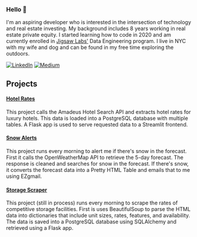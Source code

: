 ### Hello 👋

I'm an aspiring developer who is interested in the intersection of technology and real estate investing. My background includes 8 years working in real estate private equity. I started learning how to code in 2020 and am currently enrolled in <a href="https://www.jigsawlabs.io/">Jigsaw Labs'</a> Data Engineering program. I live in NYC with my wife and dog and can be found in my free time exploring the outdoors.  

<a href="https://www.linkedin.com/in/chris-waskom-a32a4431/" target="_blank"><img alt="LinkedIn" src="https://img.shields.io/badge/linkedin-%230077B5.svg?&style=for-the-badge&logo=linkedin&logoColor=white" /></a> <a href="https://cwaskom.medium.com/" target="_blank"><img alt="Medium" src="https://img.shields.io/badge/medium-%2312100E.svg?&style=for-the-badge&logo=medium&logoColor=white" /></a>

## Projects

#### <a href="https://github.com/cwaskom/jigsaw_project"> Hotel Rates </a>
This project calls the Amadeus Hotel Search API and extracts hotel rates for luxury hotels. This data is loaded into a PostgreSQL database with multiple tables. A Flask app is used to serve requested data to a Streamlit frontend.

#### <a href="https://github.com/cwaskom/snow_project"> Snow Alerts</a>
This project runs every morning to alert me if there's snow in the forecast. First it calls the OpenWeatherMap API to retrieve the 5-day forecast. The response is cleaned and searches for snow in the forecast. If there's snow, it converts the forecast data into a Pretty HTML Table and emails that to me using EZgmail.

#### <a href="https://github.com/cwaskom/storage_scraper"> Storage Scraper</a>
This project (still in process) runs every morning to scrape the rates of competitive storage facilities. First is uses BeautifulSoup to parse the HTML data into dictionaries that include unit sizes, rates, features, and availability. The data is saved into a PostgreSQL database using SQLAlchemy and retrieved using a Flask app.
